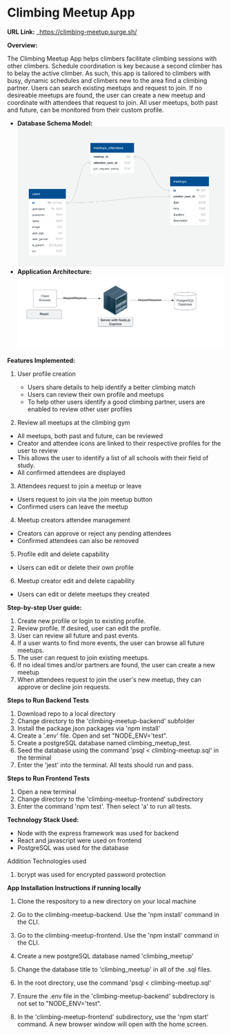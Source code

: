 # Climbing Meetup App

**URL Link:** _https://climbing-meetup.surge.sh/

**Overview:**

The Climbing Meetup App helps climbers facilitate climbing sessions with other climbers.   Schedule coordination is key because a second climber has to belay the active climber.  As such, this app is tailored to climbers with busy, dynamic schedules and climbers new to the area find a climbing partner.  Users can search existing meetups and request to join.  If no desireable meetups are found, the user can create a new meetup and coordinate with attendees that request to join.  All user meetups, both past and future, can be monitored from their custom profile. 



 - **Database Schema Model:**
 ![db schema model](database_schema.png?raw=true  "database_schema")
 - **Application Architecture:**
  ![app architecture](app_architecture.png?raw=true  "Climbing Meetup app architecture")


**Features Implemented:**

1. User profile creation
	* Users share details to help identify a better climbing match
	* Users can review their own profile and meetups
	* To help other users identify a good climbing partner, users are enabled to review other user profiles


2. Review all meetups at the climbing gym
 * All meetups, both past and future, can be reviewed
 * Creator and attendee icons are linked to their respective profiles for the user to review
 * This allows the user to identify a list of all schools with their field of study.
 * All confirmed attendees are displayed

3. Attendees request to join a meetup or leave
 * Users request to join via the join meetup button
 * Confirmed users can leave the meetup 
 
4. Meetup creators attendee management
 * Creators can approve or reject any pending attendees
 * Confirmed attendees can also be removed
 
5. Profile edit and delete capability
 * Users can edit or delete their own profile

6. Meetup creator edit and delete capability
 * Users can edit or delete meetups they created

 
**Step-by-step User guide:**

1. Create new profile or login to existing profile.
2. Review profile.  If desired, user can edit the profile.
3. User can review all future and past events.
4. If a user wants to find more events, the user can browse all future meetups.
5. The user can request to join existing meetups.
6. If no ideal times and/or partners are found, the user can create a new meetup
7. When attendees request to join the user's new meetup, they can approve or decline join requests. 


**Steps to Run Backend Tests**

1. Download repo to a local directory
2. Change directory to the 'climbing-meetup-backend' subfolder
3. Install the package.json packages via 'npm install'
4. Create a '.env' file.  Open and set "NODE_ENV='test".
5. Create a postgreSQL database named climbing_meetup_test.
6. Seed the database using the command 'psql < climbing-meetup.sql' in the terminal
7. Enter the 'jest' into the terminal.  All tests should run and pass.  

**Steps to Run Frontend Tests**

1. Open a new terminal
2. Change directory to the 'climbing-meetup-frontend' subdirectory
3. Enter the command 'npm test'. Then select 'a' to run all tests.


**Technology Stack Used:**

* Node with the express framework was used for backend
* React and javascript were used on frontend
* PostgreSQL was used for the database

Addition Technologies used

1. bcrypt was used for encrypted password protection



**App Installation Instructions if running locally**

1. Clone the respository to a new directory on your local machine

2. Go to the climbing-meetup-backend.  Use the 'npm install' command in the CLI.

3. Go to the climbing-meetup-frontend.  Use the 'npm install' command in the CLI.

4.  Create a new postgreSQL database named 'climbing_meetup'

5.  Change the database title to 'climbing_meetup' in all of the .sql files.

6.  In the root directory, use the command 'psql < climbing-meetup.sql'

7.  Ensure the .env file in the 'climbing-meetup-backend' subdirectory is not set to "NODE_ENV='test".

8. In the 'climbing-meetup-frontend' subdirectory, use the 'npm start' command.  A new browser window will open with the home screen.